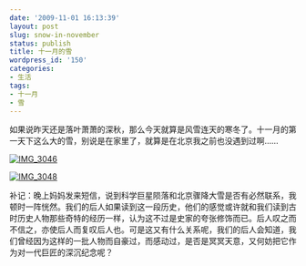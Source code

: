 ```yaml
---
date: '2009-11-01 16:13:39'
layout: post
slug: snow-in-november
status: publish
title: 十一月的雪
wordpress_id: '150'
categories:
- 生活
tags:
- 十一月
- 雪
---
```


如果说昨天还是落叶萧萧的深秋，那么今天就算是风雪连天的寒冬了。十一月的第一天下这么大的雪，别说是在家里了，就算是在北京我之前也没遇到过啊……

[![IMG_3046](http://i.imgur.com/vodxXVe.jpg)](http://i.imgur.com/vodxXVe.jpg)

[![IMG_3048](http://i.imgur.com/fowme1b.jpg)](http://i.imgur.com/fowme1b.jpg)

补记：晚上妈妈发来短信，说到科学巨星陨落和北京骤降大雪是否有必然联系，我顿时一阵恍然。我们的后人如果读到这一段历史，他们的感觉或许就和我们读到古时历史人物那些奇特的经历一样，认为这不过是史家的夸张修饰而已。后人叹之而不信之，亦使后人而复叹后人也。可是这又有什么关系呢，我们的后人会知道，我们曾经因为这样的一批人物而自豪过，而感动过，是否是冥冥天意，又何妨把它作为对一代巨匠的深沉纪念呢？
